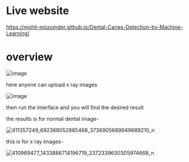 # Live website
 https://mohit-mozumder.github.io/Dental-Caries-Detection-by-Machine-Learning/

# overview
![image](https://github.com/Mohit-Mozumder/Dental-Caries-Detection-by-Machine-Learning/assets/61910837/7278ffd0-006e-4268-8435-1abe65c2b068)

here anyone can upload x ray images

![image](https://github.com/Mohit-Mozumder/Dental-Caries-Detection-by-Machine-Learning/assets/61910837/c7d65f53-97a6-44c6-a076-5470f45228cd)

then run the interface and you will find the desired result

the results is for normal dental image-

![411357249_692368052885468_3736905689949689210_n](https://github.com/Mohit-Mozumder/Dental-Caries-Detection-by-Machine-Learning/assets/61910837/ee1bd4a2-06f3-46a4-809a-d7edd14013e9)

this is for x ray images- 

![410969477_1433886714196719_2372339630305974668_n](https://github.com/Mohit-Mozumder/Dental-Caries-Detection-by-Machine-Learning/assets/61910837/f84dc24e-13d4-439b-8c86-9c3c617e4403)
